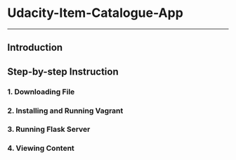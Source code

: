 # Udacity-Item-Catalogue-App

---

## Introduction

## Step-by-step Instruction

### 1. Downloading File

### 2. Installing and Running Vagrant

### 3. Running Flask Server

### 4. Viewing Content
